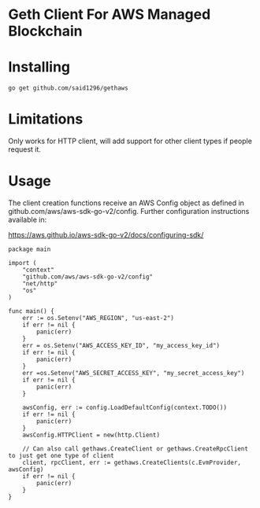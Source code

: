 # Geth Client For AWS Managed Blockchain

# Installing

```go get github.com/said1296/gethaws```

# Limitations

Only works for HTTP client, will add support for other client types if people request it.

# Usage

The client creation functions receive an AWS Config object as defined in github.com/aws/aws-sdk-go-v2/config. Further configuration instructions available in:

https://aws.github.io/aws-sdk-go-v2/docs/configuring-sdk/


```
package main

import (
	"context"
	"github.com/aws/aws-sdk-go-v2/config"
	"net/http"
	"os"
)

func main() {
	err := os.Setenv("AWS_REGION", "us-east-2")
	if err != nil {
		panic(err)
	}
	err = os.Setenv("AWS_ACCESS_KEY_ID", "my_access_key_id")
	if err != nil {
		panic(err)
	}
	err =os.Setenv("AWS_SECRET_ACCESS_KEY", "my_secret_access_key")
	if err != nil {
		panic(err)
	}

	awsConfig, err := config.LoadDefaultConfig(context.TODO())
	if err != nil {
		panic(err)
	}
	awsConfig.HTTPClient = new(http.Client)

	// Can also call gethaws.CreateClient or gethaws.CreateRpcClient to just get one type of client
	client, rpcClient, err := gethaws.CreateClients(c.EvmProvider, awsConfig)
	if err != nil {
		panic(err)
	}
}

```
